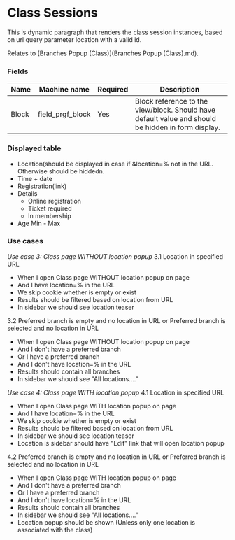 # Class Sessions

This is dynamic paragraph that renders the class session instances, based on url query parameter location with a valid id.

Relates to [Branches Popup (Class)](Branches Popup (Class).md).

### Fields
| Name  | Machine name | Required | Description |
| ------------- | ------------- | ------------- | ------------- |
| Block | field\_prgf_block | Yes | Block reference to the view/block. Should have default value and should be hidden in form display. |

### Displayed table
* Location(should be displayed in case if &location=% not in the URL. Otherwise should be hiddedn.
* Time + date
* Registration(link)
* Details
  * Online registration
  * Ticket required
  * In membership
* Age Min - Max

### Use cases
*Use case 3: Class page WITHOUT location popup*
3.1 Location in specified URL
- When I open Class page WITHOUT location popup on page
- And I have location=% in the URL
- We skip cookie whether is empty or exist
- Results should be filtered based on location from URL
- In sidebar we should see location teaser

3.2 Preferred branch is empty and no location in URL or Preferred branch is selected and no location in URL
- When I open Class page WITHOUT location popup on page
- And I don't have a preferred branch
- Or I have a preferred branch
- And I don't have location=% in the URL
- Results should contain all branches
- In sidebar we should see "All locations...."

*Use case 4: Class page WITH location popup*
4.1 Location in specified URL
- When I open Class page WITH location popup on page
- And I have location=% in the URL
- We skip cookie whether is empty or exist
- Results should be filtered based on location from URL
- In sidebar we should see location teaser
- Location is sidebar should have "Edit" link that will open location popup

4.2 Preferred branch is empty and no location in URL or Preferred branch is selected and no location in URL
- When I open Class page WITH location popup on page
- And I don't have a preferred branch
- Or I have a preferred branch
- And I don't have location=% in the URL
- Results should contain all branches
- In sidebar we should see "All locations...."
- Location popup should be shown (Unless only one location is associated with the class)
